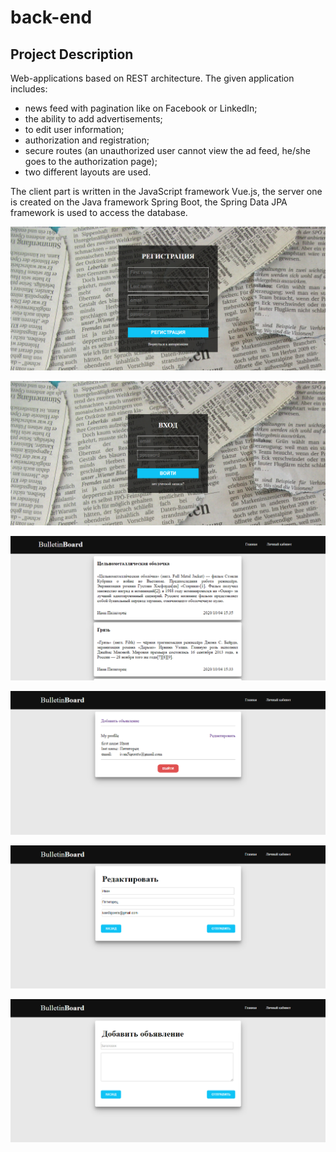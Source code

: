 # back-end

## Project Description

Web-applications based on REST architecture.
The given application includes:
* news feed with pagination like on Facebook or LinkedIn;
* the ability to add advertisements;
* to edit user information;
* authorization and registration;
* secure routes (an unauthorized user cannot view the ad feed, he/she goes to the authorization page);
* two different layouts are used.  

The client part is written in the JavaScript framework Vue.js, the server one is
created on the Java framework Spring Boot, the Spring Data JPA framework is
used to access the database.


![](https://github.com/ivan5igerets/back-end/raw/master/img/checkIn.png)   

![](https://github.com/ivan5igerets/back-end/raw/master/img/logIn.png)

![](https://github.com/ivan5igerets/back-end/raw/master/img/newsFeed.png)

![](https://github.com/ivan5igerets/back-end/raw/master/img/personalArea.png)

![](https://github.com/ivan5igerets/back-end/raw/master/img/editUsersInfo.png)

![](https://github.com/ivan5igerets/back-end/raw/master/img/addNewBulletin.png)
